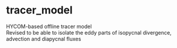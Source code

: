# tracer_model
HYCOM-based offline tracer model\
Revised to be able to isolate the eddy parts of isopycnal divergence, advection and diapycnal fluxes
